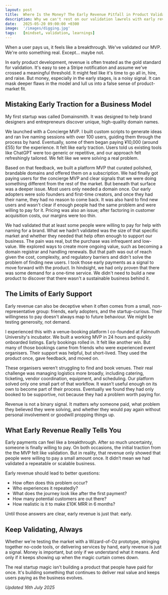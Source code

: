 ```yaml
---
layout: post
title:  Where Is the Money? The Early Revenue Pitfall in Product Validation
description: Why we can't rest on our validation lawrels with early revenue and how to keep validating as the idea evolves.
date:   2025-05-20 09:00:00 +0300
image:  '/images/digging.jpg'
tags:   [mindset, validation, learnings]
---
```


When a user pays us, it feels like a breakthrough. We've validated our MVP. We're onto something real. Except… maybe not.

In early product development, revenue is often treated as the gold standard for validation. It's easy to see a Stripe notification and assume we've crossed a meaningful threshold. It might feel like it's time to go all in, hire, and raise. But money, especially in the early stages, is a noisy signal. It can mask deeper flaws in the model and lull us into a false sense of product-market fit.

## Mistaking Early Traction for a Business Model

My first startup was called Domainsmith. It was designed to help brand designers and entrepreneurs discover unique, high-quality domain names.

We launched with a Concierge MVP. I built custom scripts to generate ideas and ran live naming sessions with over 100 users, guiding them through the process by hand. Eventually, some of them began paying ¥10,000 (around £55) for the experience. It felt like early traction. Users told us existing tools like ChatGPT were too generic or repetitive, and our approach felt refreshingly tailored. We felt like we were solving a real problem.

Based on that feedback, we built a platform MVP that curated polished, brandable domains and offered them on a subscription. We had finally got paying users for the concierge MVP and clear signals that we were doing something different from the rest of the market. But beneath that surface was a deeper issue. Most users only needed a domain once. Our early adopters were solo founders and first-time creators, and once they had their name, they had no reason to come back. It was also hard to find new users and wasn't clear if enough people had the same problem and were willing to pay for it. Pricing was also an issue; after factoring in customer acquisition costs, our margins were too thin.

We had validated that at least some people were willing to pay for help with naming for a brand. What we hadn’t validated was the size of that specific market and whether they needed that help often enough to support our business. The pain was real, but the purchase was infrequent and low-value. We explored ways to create more ongoing value, such as becoming a domain registrar and handling renewals. But that path was out of reach given the cost, complexity, and regulatory barriers and didn't solve the problem of finding new users. I took those early payments as a signal to move forward with the product. In hindsight, we had only proven that there was some demand for a one-time service. We didn't need to build a new product to discover that there wasn't a sustainable business behind it.

## The Limits of Early Support

Early revenue can also be deceptive when it often comes from a small, non-representative group: friends, early adopters, and the startup-curious. Their willingness to pay doesn't always map to future behaviour. We might be testing generosity, not demand.

I experienced this with a venue-booking platform I co-founded at Falmouth University's incubator. We built a working MVP in 24 hours and quickly onboarded listings. Early bookings rolled in. It felt like another win. But many of those bookings came from friends who were experienced event organisers. Their support was helpful, but short-lived. They used the product once, gave feedback, and moved on.

These organisers weren’t struggling to find and book venues. Their real challenge was managing logistics more broadly, including catering, ticketing, vendor coordination, equipment, and scheduling. Our platform solved only one small part of that workflow. It wasn’t useful enough on its own to become part of their process. Eventually we found they had only booked to be supportive, not because they had a problem worth paying for.

Revenue is not a binary signal. It matters *why* someone paid, what problem they believed they were solving, and whether they would pay again without personal involvement or goodwill propping things up.

## What Early Revenue Really Tells You

Early payments can feel like a breakthrough. After so much uncertainty, someone is finally willing to pay. On both occasions, the initial traction from the the MVP felt like validation. But in reality, that revenue only showed that people were willing to pay a small amount once. It didn’t mean we had validated a repeatable or scalable business.

Early revenue should lead to better questions:

- How often does this problem occur?
- Who experiences it repeatedly?
- What does the journey look like after the first payment?
- How many potential customers are out there?
- How realistic is it to make £10K MRR in 6 months?

Until those answers are clear, early revenue is just that: early.

## Keep Validating, Always

Whether we're testing the market with a Wizard-of-Oz prototype, stringing together no-code tools, or delivering services by hand, early revenue is just a signal. Money is important, but only if we understand what it means. And only if it keeps showing up when the magic curtain comes down.

The real startup magic isn't building a product that people have paid for once. It's building something that continues to deliver real value and keeps users paying as the business evolves.

*Updated 16th July 2025*
